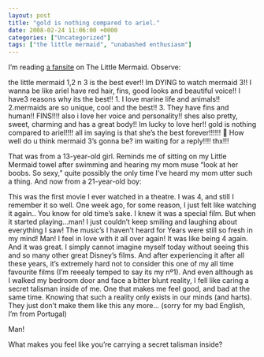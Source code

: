 ```yaml
---
layout: post
title: "gold is nothing compared to ariel."
date: 2008-02-24 11:06:00 +0000
categories: ["Uncategorized"]
tags: ["the little mermaid", "unabashed enthusiasm"]
---
```


I’m reading [a fansite](http://www.meeko.org/cgi-bin/meeko/reviews/reviews.cgi?action=view&id=1) on The Little Mermaid. Observe:

the little mermaid 1,2 n 3 is the best ever!! Im DYING to watch mermaid 3!! I wanna be like ariel have red hair, fins, good looks and beautiful voice!! I have3 reasons why its the best!! 1. I love marine life and animals!! 2.mermaids are so unique, cool and the best!! 3. They have fins and human!! FINS!!!! also i love her voice and personality!! shes also pretty, sweet, charming and has a great body!! Im lucky to love her!! gold is nothing compared to ariel!!!! all im saying is that she’s the best forever!!!!!! 🙂 How well do u think mermaid 3’s gonna be? im waiting for a reply!!!! thx!!!

That was from a 13-year-old girl. Reminds me of sitting on my Little Mermaid towel after swimming and hearing my mom muse “look at her boobs. So sexy,” quite possibly the only time I’ve heard my mom utter such a thing. And now from a 21-year-old boy:

This was the first movie I ever watched in a theatre. I was 4, and still I remember it so well. One week ago, for some reason, I just felt like watching it again.. You know for old time’s sake. I knew it was a special film. But when it started playing…man! I just couldn’t keep smiling and laughing about everything I saw! The music’s I haven’t heard for Years were still so fresh in my mind! Man! I feel in love with it all over again! It was like being 4 again. And it was great. I simply cannot imagine myself today without seeing this and so many other great Disney’s films. And after experiencing it after all these years, it’s extremely hard not to consider this one of my all time favourite films (I’m reeealy temped to say its my nº1). And even although as I walked my bedroom door and face a bitter blunt reality, I fell like caring a secret talisman inside of me. One that makes me feel good, and bad at the same time. Knowing that such a reality only exists in our minds (and harts). They just don’t make them like this any more… (sorry for my bad English, I’m from Portugal)

Man!

What makes you feel like you’re carrying a secret talisman inside?